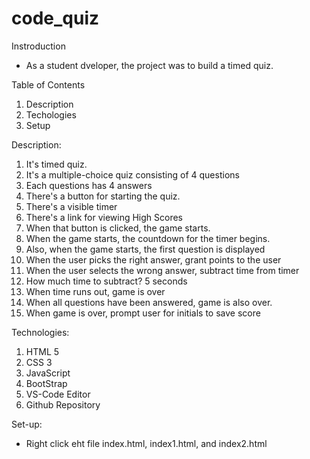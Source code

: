 # code_quiz

Instroduction
* As a student dveloper, the project was to build a timed quiz.

Table of Contents
1.  Description
2.  Techologies
3.  Setup

Description:
1.  It's timed quiz.  
2.  It's a multiple-choice quiz consisting of 4 questions 
3.  Each questions has 4 answers 
4.  There's a button for starting the quiz. 
5.  There's a visible timer 
6.  There's a link for viewing High Scores 
7.  When that button is clicked, the game starts. 
8.  When the game starts, the countdown for the timer begins. 
9.  Also, when the game starts, the first question is displayed 
10. When the user picks the right answer, grant points to the user 
11. When the user selects the wrong answer, subtract time from timer 
12. How much time to subtract?  5 seconds 
13. When time runs out, game is over 
14. When all questions have been answered, game is also over. 
15. When game is over, prompt user for initials to save score 

Technologies:
1.  HTML 5
2.  CSS 3
3.  JavaScript
4.  BootStrap
5.  VS-Code Editor
6.  Github Repository

Set-up:
*   Right click eht file index.html, index1.html, and index2.html